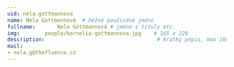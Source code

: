 ```yaml
---
uid: nela.gottmannova
name: Nela Gottmannová	# běžně používáné jméno
fullname: 		Nela Gottmannová # jméno s tituly etc.
img: 		people/kornelia-gottmannova.jpg    # 165 x 220
description:            	        			# kratký popis, max 160 znaků
mail:
- nela.g@thefluence.cz
---
```

